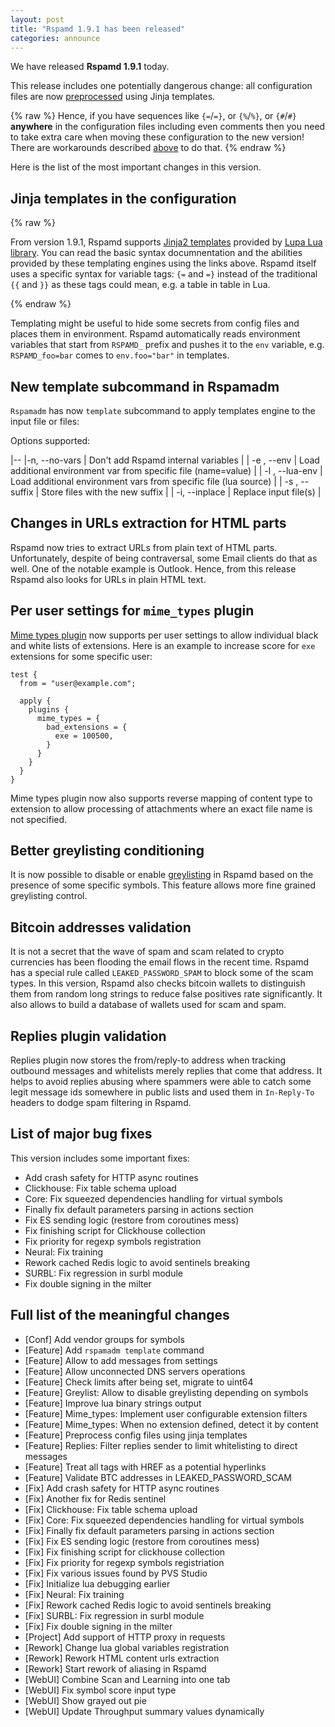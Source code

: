 ```yaml
---
layout: post
title: "Rspamd 1.9.1 has been released"
categories: announce
---
```


We have released **Rspamd 1.9.1** today.

This release includes one potentially dangerous change: all configuration files are now [preprocessed](https://rspamd.com/doc/configuration/index.html#jinja-templating) using Jinja templates.

{% raw %}
Hence, if you have sequences like `{=`/`=}`, or `{%`/`%}`, or `{#`/`#}` **anywhere** in the configuration files including even comments then you need to take extra care when moving these configuration to the new version! There are workarounds described [above](https://rspamd.com/doc/configuration/index.html#jinja-templating) to do that.
{% endraw %}

Here is the list of the most important changes in this version.

## Jinja templates in the configuration

{% raw %}

From version 1.9.1, Rspamd supports [Jinja2 templates](http://jinja.pocoo.org) provided by [Lupa Lua library](https://foicica.com/lupa/). You can read the basic syntax documnentation and the abilities provided by these templating engines using the links above. Rspamd itself uses a specific syntax for variable tags: `{=` and `=}` instead of the traditional `{{` and `}}` as these tags could mean, e.g. a table in table in Lua.

{% endraw %}

Templating might be useful to hide some secrets from config files and places them in environment. Rspamd automatically reads environment variables that start from `RSPAMD_` prefix and pushes it to the `env` variable, e.g. `RSPAMD_foo=bar` comes to `env.foo="bar"` in templates.

## New template subcommand in Rspamadm

`Rspamadm` has now `template` subcommand to apply templates engine to the input file or files:

Options supported:

|--
|-n, --no-vars |  Don't add Rspamd internal variables |
| -e <filename>, --env <filename> | Load additional environment var from specific file (name=value) |
| -l <filename>, --lua-env <filename> | Load additional environment vars from specific file (lua source) |
| -s <suffix>, --suffix <suffix> | Store files with the new suffix |
| -i, --inplace | Replace input file(s) |

## Changes in URLs extraction for HTML parts

Rspamd now tries to extract URLs from plain text of HTML parts. Unfortunately, despite of being contraversal, some Email clients do that as well. One of the notable example is Outlook. Hence, from this release Rspamd also looks for URLs in plain HTML text.

## Per user settings for `mime_types` plugin

[Mime types plugin](https://rspamd.com/doc/modules/mime_types.html) now supports per user settings to allow individual black and white lists of extensions. Here is an example to increase score for `exe` extensions for some specific user:

~~~hcl
test {
  from = "user@example.com";

  apply {
    plugins {
      mime_types = {
        bad_extensions = {
          exe = 100500,
        }
      }
    }
  }
}
~~~

Mime types plugin now also supports reverse mapping of content type to extension to allow processing of attachments where an exact file name is not specified.

## Better greylisting conditioning

It is now possible to disable or enable [greylisting](https://rspamd.com/doc/modules/greylisting.html) in Rspamd based on the presence of some specific symbols. This feature allows more fine grained greylisting control.

## Bitcoin addresses validation

It is not a secret that the wave of spam and scam related to crypto currencies has been flooding the email flows in the recent time. Rspamd has a special rule called `LEAKED_PASSWORD_SPAM` to block some of the scam types. In this version, Rspamd also checks bitcoin wallets to distinguish them from random long strings to reduce false positives rate significantly. It also allows to build a database of wallets used for scam and spam.

## Replies plugin validation

Replies plugin now stores the from/reply-to address when tracking outbound messages and whitelists merely replies that come that address. It helps to avoid replies abusing where spammers were able to catch some legit message ids somewhere in public lists and used them in `In-Reply-To` headers to dodge spam filtering in Rspamd.

## List of major bug fixes

This version includes some important fixes:

* Add crash safety for HTTP async routines
* Clickhouse: Fix table schema upload
* Core: Fix squeezed dependencies handling for virtual symbols
* Finally fix default parameters parsing in actions section
* Fix ES sending logic (restore from coroutines mess)
* Fix finishing script for Clickhouse collection
* Fix priority for regexp symbols registration
* Neural: Fix training
* Rework cached Redis logic to avoid sentinels breaking
* SURBL: Fix regression in surbl module
* Fix double signing in the milter

## Full list of the meaningful changes

* [Conf] Add vendor groups for symbols
* [Feature] Add `rspamadm template` command
* [Feature] Allow to add messages from settings
* [Feature] Allow unconnected DNS servers operations
* [Feature] Check limits after being set, migrate to uint64
* [Feature] Greylist: Allow to disable greylisting depending on symbols
* [Feature] Improve lua binary strings output
* [Feature] Mime_types: Implement user configurable extension filters
* [Feature] Mime_types: When no extension defined, detect it by content
* [Feature] Preprocess config files using jinja templates
* [Feature] Replies: Filter replies sender to limit whitelisting to direct messages
* [Feature] Treat all tags with HREF as a potential hyperlinks
* [Feature] Validate BTC addresses in LEAKED_PASSWORD_SCAM
* [Fix] Add crash safety for HTTP async routines
* [Fix] Another fix for Redis sentinel
* [Fix] Clickhouse: Fix table schema upload
* [Fix] Core: Fix squeezed dependencies handling for virtual symbols
* [Fix] Finally fix default parameters parsing in actions section
* [Fix] Fix ES sending logic (restore from coroutines mess)
* [Fix] Fix finishing script for clickhouse collection
* [Fix] Fix priority for regexp symbols registriation
* [Fix] Fix various issues found by PVS Studio
* [Fix] Initialize lua debugging earlier
* [Fix] Neural: Fix training
* [Fix] Rework cached Redis logic to avoid sentinels breaking
* [Fix] SURBL: Fix regression in surbl module
* [Fix] Fix double signing in the milter
* [Project] Add support of HTTP proxy in requests
* [Rework] Change lua global variables registration
* [Rework] Rework HTML content urls extraction
* [Rework] Start rework of aliasing in Rspamd
* [WebUI] Combine Scan and Learning into one tab
* [WebUI] Fix symbol score input type
* [WebUI] Show grayed out pie
* [WebUI] Update Throughput summary values dynamically